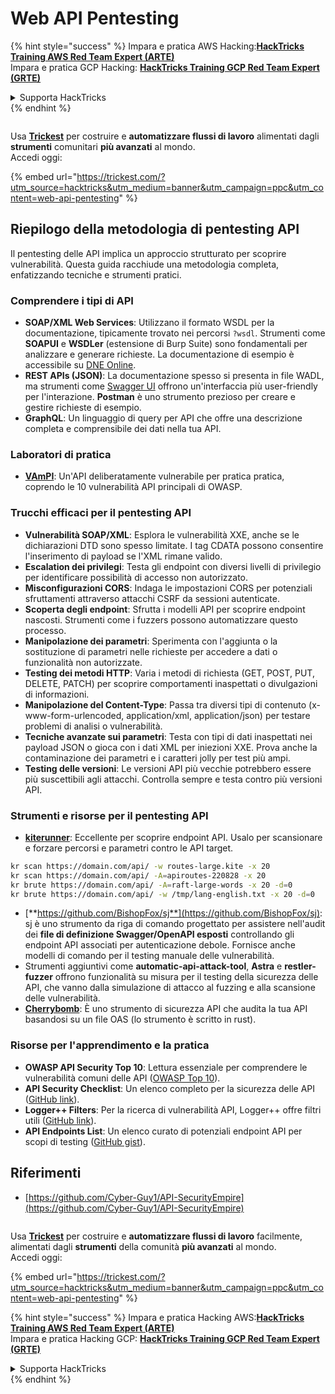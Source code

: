 # Web API Pentesting

{% hint style="success" %}
Impara e pratica AWS Hacking:<img src="../../.gitbook/assets/arte.png" alt="" data-size="line">[**HackTricks Training AWS Red Team Expert (ARTE)**](https://training.hacktricks.xyz/courses/arte)<img src="../../.gitbook/assets/arte.png" alt="" data-size="line">\
Impara e pratica GCP Hacking: <img src="../../.gitbook/assets/grte.png" alt="" data-size="line">[**HackTricks Training GCP Red Team Expert (GRTE)**<img src="../../.gitbook/assets/grte.png" alt="" data-size="line">](https://training.hacktricks.xyz/courses/grte)

<details>

<summary>Supporta HackTricks</summary>

* Controlla i [**piani di abbonamento**](https://github.com/sponsors/carlospolop)!
* **Unisciti al** 💬 [**gruppo Discord**](https://discord.gg/hRep4RUj7f) o al [**gruppo telegram**](https://t.me/peass) o **seguici** su **Twitter** 🐦 [**@hacktricks\_live**](https://twitter.com/hacktricks\_live)**.**
* **Condividi trucchi di hacking inviando PR ai** [**HackTricks**](https://github.com/carlospolop/hacktricks) e [**HackTricks Cloud**](https://github.com/carlospolop/hacktricks-cloud) repos di github.

</details>
{% endhint %}

<figure><img src="../../.gitbook/assets/image (48).png" alt=""><figcaption></figcaption></figure>

Usa [**Trickest**](https://trickest.com/?utm\_source=hacktricks\&utm\_medium=text\&utm\_campaign=ppc\&utm\_term=trickest\&utm\_content=web-api-pentesting) per costruire e **automatizzare flussi di lavoro** alimentati dagli **strumenti** comunitari **più avanzati** al mondo.\
Accedi oggi:

{% embed url="https://trickest.com/?utm_source=hacktricks&utm_medium=banner&utm_campaign=ppc&utm_content=web-api-pentesting" %}

## Riepilogo della metodologia di pentesting API

Il pentesting delle API implica un approccio strutturato per scoprire vulnerabilità. Questa guida racchiude una metodologia completa, enfatizzando tecniche e strumenti pratici.

### **Comprendere i tipi di API**

* **SOAP/XML Web Services**: Utilizzano il formato WSDL per la documentazione, tipicamente trovato nei percorsi `?wsdl`. Strumenti come **SOAPUI** e **WSDLer** (estensione di Burp Suite) sono fondamentali per analizzare e generare richieste. La documentazione di esempio è accessibile su [DNE Online](http://www.dneonline.com/calculator.asmx).
* **REST APIs (JSON)**: La documentazione spesso si presenta in file WADL, ma strumenti come [Swagger UI](https://swagger.io/tools/swagger-ui/) offrono un'interfaccia più user-friendly per l'interazione. **Postman** è uno strumento prezioso per creare e gestire richieste di esempio.
* **GraphQL**: Un linguaggio di query per API che offre una descrizione completa e comprensibile dei dati nella tua API.

### **Laboratori di pratica**

* [**VAmPI**](https://github.com/erev0s/VAmPI): Un'API deliberatamente vulnerabile per pratica pratica, coprendo le 10 vulnerabilità API principali di OWASP.

### **Trucchi efficaci per il pentesting API**

* **Vulnerabilità SOAP/XML**: Esplora le vulnerabilità XXE, anche se le dichiarazioni DTD sono spesso limitate. I tag CDATA possono consentire l'inserimento di payload se l'XML rimane valido.
* **Escalation dei privilegi**: Testa gli endpoint con diversi livelli di privilegio per identificare possibilità di accesso non autorizzato.
* **Misconfigurazioni CORS**: Indaga le impostazioni CORS per potenziali sfruttamenti attraverso attacchi CSRF da sessioni autenticate.
* **Scoperta degli endpoint**: Sfrutta i modelli API per scoprire endpoint nascosti. Strumenti come i fuzzers possono automatizzare questo processo.
* **Manipolazione dei parametri**: Sperimenta con l'aggiunta o la sostituzione di parametri nelle richieste per accedere a dati o funzionalità non autorizzate.
* **Testing dei metodi HTTP**: Varia i metodi di richiesta (GET, POST, PUT, DELETE, PATCH) per scoprire comportamenti inaspettati o divulgazioni di informazioni.
* **Manipolazione del Content-Type**: Passa tra diversi tipi di contenuto (x-www-form-urlencoded, application/xml, application/json) per testare problemi di analisi o vulnerabilità.
* **Tecniche avanzate sui parametri**: Testa con tipi di dati inaspettati nei payload JSON o gioca con i dati XML per iniezioni XXE. Prova anche la contaminazione dei parametri e i caratteri jolly per test più ampi.
* **Testing delle versioni**: Le versioni API più vecchie potrebbero essere più suscettibili agli attacchi. Controlla sempre e testa contro più versioni API.

### **Strumenti e risorse per il pentesting API**

* [**kiterunner**](https://github.com/assetnote/kiterunner): Eccellente per scoprire endpoint API. Usalo per scansionare e forzare percorsi e parametri contro le API target.
```bash
kr scan https://domain.com/api/ -w routes-large.kite -x 20
kr scan https://domain.com/api/ -A=apiroutes-220828 -x 20
kr brute https://domain.com/api/ -A=raft-large-words -x 20 -d=0
kr brute https://domain.com/api/ -w /tmp/lang-english.txt -x 20 -d=0
```
* [**https://github.com/BishopFox/sj**](https://github.com/BishopFox/sj): sj è uno strumento da riga di comando progettato per assistere nell'audit dei **file di definizione Swagger/OpenAPI esposti** controllando gli endpoint API associati per autenticazione debole. Fornisce anche modelli di comando per il testing manuale delle vulnerabilità.
* Strumenti aggiuntivi come **automatic-api-attack-tool**, **Astra** e **restler-fuzzer** offrono funzionalità su misura per il testing della sicurezza delle API, che vanno dalla simulazione di attacco al fuzzing e alla scansione delle vulnerabilità.
* [**Cherrybomb**](https://github.com/blst-security/cherrybomb): È uno strumento di sicurezza API che audita la tua API basandosi su un file OAS (lo strumento è scritto in rust).

### **Risorse per l'apprendimento e la pratica**

* **OWASP API Security Top 10**: Lettura essenziale per comprendere le vulnerabilità comuni delle API ([OWASP Top 10](https://github.com/OWASP/API-Security/blob/master/2019/en/dist/owasp-api-security-top-10.pdf)).
* **API Security Checklist**: Un elenco completo per la sicurezza delle API ([GitHub link](https://github.com/shieldfy/API-Security-Checklist)).
* **Logger++ Filters**: Per la ricerca di vulnerabilità API, Logger++ offre filtri utili ([GitHub link](https://github.com/bnematzadeh/LoggerPlusPlus-API-Filters)).
* **API Endpoints List**: Un elenco curato di potenziali endpoint API per scopi di testing ([GitHub gist](https://gist.github.com/yassineaboukir/8e12adefbd505ef704674ad6ad48743d)).

## Riferimenti

* [https://github.com/Cyber-Guy1/API-SecurityEmpire](https://github.com/Cyber-Guy1/API-SecurityEmpire)

<figure><img src="../../.gitbook/assets/image (48).png" alt=""><figcaption></figcaption></figure>

Usa [**Trickest**](https://trickest.com/?utm\_source=hacktricks\&utm\_medium=text\&utm\_campaign=ppc\&utm\_term=trickest\&utm\_content=web-api-pentesting) per costruire e **automatizzare flussi di lavoro** facilmente, alimentati dagli **strumenti** della comunità **più avanzati** al mondo.\
Accedi oggi:

{% embed url="https://trickest.com/?utm_source=hacktricks&utm_medium=banner&utm_campaign=ppc&utm_content=web-api-pentesting" %}

{% hint style="success" %}
Impara e pratica Hacking AWS:<img src="../../.gitbook/assets/arte.png" alt="" data-size="line">[**HackTricks Training AWS Red Team Expert (ARTE)**](https://training.hacktricks.xyz/courses/arte)<img src="../../.gitbook/assets/arte.png" alt="" data-size="line">\
Impara e pratica Hacking GCP: <img src="../../.gitbook/assets/grte.png" alt="" data-size="line">[**HackTricks Training GCP Red Team Expert (GRTE)**<img src="../../.gitbook/assets/grte.png" alt="" data-size="line">](https://training.hacktricks.xyz/courses/grte)

<details>

<summary>Supporta HackTricks</summary>

* Controlla i [**piani di abbonamento**](https://github.com/sponsors/carlospolop)!
* **Unisciti al** 💬 [**gruppo Discord**](https://discord.gg/hRep4RUj7f) o al [**gruppo telegram**](https://t.me/peass) o **seguici** su **Twitter** 🐦 [**@hacktricks\_live**](https://twitter.com/hacktricks\_live)**.**
* **Condividi trucchi di hacking inviando PR ai** [**HackTricks**](https://github.com/carlospolop/hacktricks) e [**HackTricks Cloud**](https://github.com/carlospolop/hacktricks-cloud) repository GitHub.

</details>
{% endhint %}
